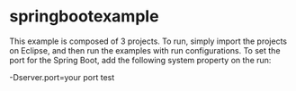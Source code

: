 springbootexample
=================

This example is composed of 3 projects. To run, simply import the projects on Eclipse, and then run the examples with run configurations. To set the port for the Spring Boot, add the following system property on the run:

-Dserver.port=your port
test
